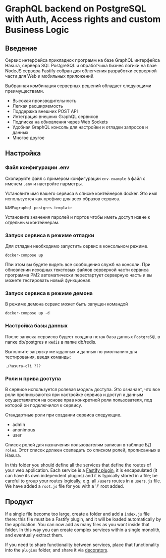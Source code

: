 # GraphQL backend on PostgreSQL with Auth, Access rights and custom Business Logic

## Введение

Сервис интерфейса прикладнох программ на базе GraphQL интерфейса Hasura, сервера
SQL PostgreSQL и обработчика бизнес логики на базе NodeJS сервера Fastify собран 
для облегчения разработки серверной части для Web и мобильных приложений.

Выбранная комбинация серверных решений обладает следующими преимуществами.

- Высокая производительность
- Легкая расширяемость
- Поддержка внешних POST API
- Интеграция внешних GraphQL сервисов
- Подписка на обновления через Web Sockets
- Удобная GraphQL консоль для настройки и отладки запросов и данных
- Многое другое

## Настройка
### Файл конфигурации .env
Скопируйте файл с примером конфигурации `env-example` в файл с именем `.env`
и настройте парметры.

Установите имя вашего сервиса в списке контейнеров docker. Это имя используется как префикс
для всех образов сервиса.

    NAME=graphql-postgres-template

Установите значения паролей и портов чтобы иметь доступ извне к отдельным контейнерам.

### Запуск сервиса в режиме отладки

Для отладки необходимо запустить сервис в консольном режиме. 

    docker-compose up

Пhи этом вы будете видеть все сообoщения служб на консоли. При обновлении
исходных текстовых файлов серверной части сервиса программа PM2
автоматически перестартует серверную часть и вы можете тестировать новый функционал.

### Запуск сервиса в режиме демона

В режиме демона сервис может быть запущен командой

    docker-compose up -d

### Настройка базы данных

После запуска сервисов будеет создана пстая база данных `PostgreSQL` в папке db/postgres
и `Redis` в папке db/redis.

Выполните загрузку метаданных и данных по умолчанию для тестирования, введя команды:

    ./hasura-cli ???

### Роли и прива доступа

В сервисе используется ролевая модель доступа. Это означает, что все роли прописываются
при настройке сервиса и доступ к данным осуществляется на основе прав конкретной роли
пользователя, под которой он подключился к сервису.

Стандартные роли при создании сервиса следующие.

- admin
- anonimous
- user

Список ролей для назначения пользователям записан в таблице БД `roles`.
Этот список должен совпадать со списком ролей, прописанных в Hasura.


In this folder you should define all the services that define the routes
of your web application.
Each service is a [Fastify
plugin](https://www.fastify.io/docs/latest/Plugins/), it is
encapsulated (it can have its own independent plugins) and it is
typically stored in a file; be careful to group your routes logically,
e.g. all `/users` routes in a `users.js` file. We have added
a `root.js` file for you with a '/' root added.

##  Продукт

If a single file become too large, create a folder and add a `index.js` file there:
this file must be a Fastify plugin, and it will be loaded automatically
by the application. You can now add as many files as you want inside that folder.
In this way you can create complex services within a single monolith,
and eventually extract them.

If you need to share functionality between services, place that
functionality into the `plugins` folder, and share it via
[decorators](https://www.fastify.io/docs/latest/Decorators/).

